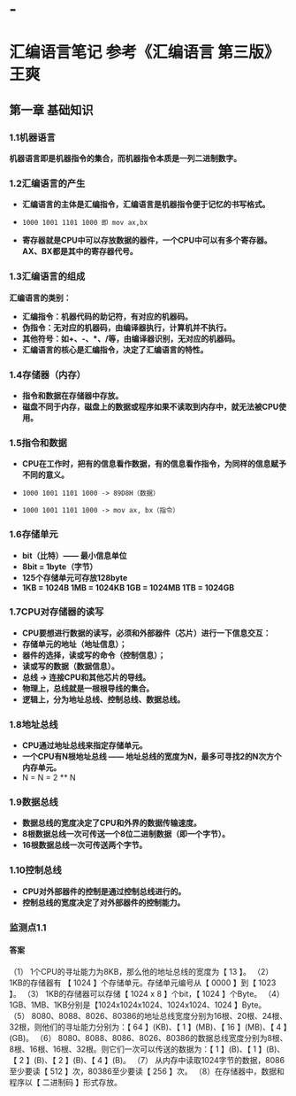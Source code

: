 # -
# **汇编语言笔记   参考《汇编语言 第三版》王爽**

## **第一章 基础知识**

### **1.1机器语言**

**机器语言即是机器指令的集合，而机器指令本质是一列二进制数字。**

### **1.2汇编语言的产生**

* **汇编语言的主体是汇编指令，汇编语言是机器指令便于记忆的书写格式。**
*     1000 1001 1101 1000 即 mov ax,bx
* **寄存器就是CPU中可以存放数据的器件，一个CPU中可以有多个寄存器。AX、BX都是其中的寄存器代号。**

### **1.3汇编语言的组成**

**汇编语言的类别：**
- **汇编指令：机器代码的助记符，有对应的机器码。**
- **伪指令：无对应的机器码，由编译器执行，计算机并不执行。**
- **其他符号：如+、-、*、/等，由编译器识别，无对应的机器码。**
- **汇编语言的核心是汇编指令，决定了汇编语言的特性。**

### **1.4存储器（内存）**
- **指令和数据在存储器中存放。**
- **磁盘不同于内存，磁盘上的数据或程序如果不读取到内存中，就无法被CPU使用。**

### **1.5指令和数据**
- **CPU在工作时，把有的信息看作数据，有的信息看作指令，为同样的信息赋予不同的意义。**
-     1000 1001 1101 1000 -> 89D8H（数据）
-     1000 1001 1101 1000 -> mov ax, bx（指令）

### **1.6存储单元**
- **bit（比特）—— 最小信息单位**
- **8bit = 1byte（字节）**
- **125个存储单元可存放128byte**
- **1KB = 1024B  1MB = 1024KB  1GB = 1024MB  1TB = 1024GB**

### **1.7CPU对存储器的读写**
- **CPU要想进行数据的读写，必须和外部器件（芯片）进行一下信息交互：**
- **存储单元的地址（地址信息）；**
- **器件的选择，读或写的命令（控制信息）；**
- **读或写的数据（数据信息）。**
- **总线 -> 连接CPU和其他芯片的导线。**
- **物理上，总线就是一根根导线的集合。**
- **逻辑上，分为地址总线、控制总线、数据总线。**

### **1.8地址总线**
- **CPU通过地址总线来指定存储单元。**
- **一个CPU有N根地址总线 —— 地址总线的宽度为N，最多可寻找2的N次方个内存单元。**
- N = N = 2 ** N

### **1.9数据总线**
- **数据总线的宽度决定了CPU和外界的数据传输速度。**
- **8根数据总线一次可传送一个8位二进制数据（即一个字节）。**
- **16根数据总线一次可传送两个字节。**

### **1.10控制总线**
- **CPU对外部器件的控制是通过控制总线进行的。**
- **控制总线的宽度决定了对外部器件的控制能力。**

### **监测点1.1**
#### **答案**
（1） 1个CPU的寻址能力为8KB，那么他的地址总线的宽度为【 13 】。
（2） 1KB的存储器有 【 1024 】个存储单元。存储单元编号从【 0000 】到【 1023 】。
（3） 1KB的存储器可以存储【 1024 x 8 】个bit，【 1024 】个Byte。
（4） 1GB、1MB、1KB分别是【1024x1024x1024、1024x1024、1024 】Byte。
（5） 8080、8088、8026、80386的地址总线宽度分别为16根、20根、24根、32根，则他们的寻址能力分别为：【 64 】(KB)、【 1 】(MB)、【 16 】(MB)、【 4 】(GB)。
（6） 8080、8088、8086、8026、80386的数据总线宽度分别为8根、8根、16根、16根、32根。则它们一次可以传送的数据为：【 1 】(B)、【 1 】(B)、【 2 】(B)、【 2 】(B)、【 4 】(B)。
（7） 从内存中读取1024字节的数据，8086至少要读【 512 】次，80386至少要读【 256 】次。
（8）在存储器中，数据和程序以【 二进制码 】形式存放。
